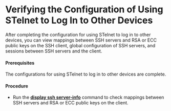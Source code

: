 Verifying the Configuration of Using STelnet to Log In to Other Devices
=======================================================================

After completing the configuration for using STelnet to log in to other devices, you can view mappings between SSH servers and RSA or ECC public keys on the SSH client, global configuration of SSH servers, and sessions between SSH servers and the client.

#### Prerequisites

The configurations for using STelnet to log in to other devices are complete.
#### Procedure

* Run the [**display ssh server-info**](cmdqueryname=display+ssh+server-info) command to check mappings between SSH servers and RSA or ECC public keys on the client.